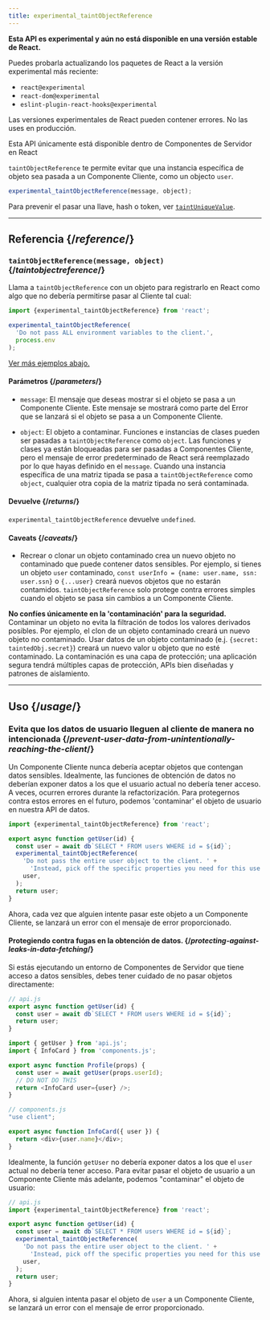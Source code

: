 ```yaml
---
title: experimental_taintObjectReference
---
```


<Wip>

**Esta API es experimental y aún no está disponible en una versión estable de React.**

Puedes probarla actualizando los paquetes de React a la versión experimental más reciente:

- `react@experimental`
- `react-dom@experimental`
- `eslint-plugin-react-hooks@experimental`

Las versiones experimentales de React pueden contener errores. No las uses en producción.

Esta API únicamente está disponible dentro de Componentes de Servidor en React

</Wip>


<Intro>

`taintObjectReference` te permite evitar que una instancia específica de objeto sea pasada a un Componente Cliente, como un objecto `user`.

```js
experimental_taintObjectReference(message, object);
```

Para prevenir el pasar una llave, hash o token, ver [`taintUniqueValue`](/reference/react/experimental_taintUniqueValue).

</Intro>

<InlineToc />

---

## Referencia {/*reference*/}

### `taintObjectReference(message, object)` {/*taintobjectreference*/}

Llama a `taintObjectReference` con un objeto para registrarlo en React como algo que no debería permitirse pasar al Cliente tal cual:

```js
import {experimental_taintObjectReference} from 'react';

experimental_taintObjectReference(
  'Do not pass ALL environment variables to the client.',
  process.env
);
```

[Ver más ejemplos abajo.](#usage)

#### Parámetros {/*parameters*/}

* `message`: El mensaje que deseas mostrar si el objeto se pasa a un Componente Cliente. Este mensaje se mostrará como parte del Error que se lanzará si el objeto se pasa a un Componente Cliente.



* `object`: El objeto a contaminar. Funciones e instancias de clases pueden ser pasadas a `taintObjectReference` como `object`. Las funciones y clases ya están bloqueadas para ser pasadas a Componentes Cliente, pero el mensaje de error predeterminado de React será reemplazado por lo que hayas definido en el `message`. Cuando una instancia específica de una matriz tipada se pasa a `taintObjectReference` como `object`, cualquier otra copia de la matriz tipada no será contaminada.

#### Devuelve {/*returns*/}

`experimental_taintObjectReference` devuelve `undefined`.

#### Caveats {/*caveats*/}

- Recrear o clonar un objeto contaminado crea un nuevo objeto no contaminado que puede contener datos sensibles. Por ejemplo, si tienes un objeto `user` contaminado, `const userInfo = {name: user.name, ssn: user.ssn}` o `{...user}` creará nuevos objetos que no estarán contamidos. `taintObjectReference` solo protege contra errores simples cuando el objeto se pasa sin cambios a un Componente Cliente.

<Pitfall>

**No confíes únicamente en la 'contaminación' para la seguridad.** Contaminar un objeto no evita la filtración de todos los valores derivados posibles. Por ejemplo, el clon de un objeto contaminado creará un nuevo objeto no contaminado. Usar datos de un objeto contaminado (e.j. `{secret: taintedObj.secret}`) creará un nuevo valor u objeto que no esté contaminado. La contaminación es una capa de protección; una aplicación segura tendrá múltiples capas de protección, APIs bien diseñadas y patrones de aislamiento.

</Pitfall>

---

## Uso {/*usage*/}

### Evita que los datos de usuario lleguen al cliente de manera no intencionada {/*prevent-user-data-from-unintentionally-reaching-the-client*/}

Un Componente Cliente nunca debería aceptar objetos que contengan datos sensibles. Idealmente, las funciones de obtención de datos no deberían exponer datos a los que el usuario actual no debería tener acceso. A veces, ocurren errores durante la refactorización. Para protegernos contra estos errores en el futuro, podemos 'contaminar' el objeto de usuario en nuestra API de datos.

```js
import {experimental_taintObjectReference} from 'react';

export async function getUser(id) {
  const user = await db`SELECT * FROM users WHERE id = ${id}`;
  experimental_taintObjectReference(
    'Do not pass the entire user object to the client. ' +
      'Instead, pick off the specific properties you need for this use case.',
    user,
  );
  return user;
}
```

Ahora, cada vez que alguien intente pasar este objeto a un Componente Cliente, se lanzará un error con el mensaje de error proporcionado.

<DeepDive>

#### Protegiendo contra fugas en la obtención de datos. {/*protecting-against-leaks-in-data-fetching*/}

Si estás ejecutando un entorno de Componentes de Servidor que tiene acceso a datos sensibles, debes tener cuidado de no pasar objetos directamente:

```js
// api.js
export async function getUser(id) {
  const user = await db`SELECT * FROM users WHERE id = ${id}`;
  return user;
}
```

```js
import { getUser } from 'api.js';
import { InfoCard } from 'components.js';

export async function Profile(props) {
  const user = await getUser(props.userId);
  // DO NOT DO THIS
  return <InfoCard user={user} />;
}
```

```js
// components.js
"use client";

export async function InfoCard({ user }) {
  return <div>{user.name}</div>;
}
```

Idealmente, la función `getUser` no debería exponer datos a los que el `user` actual no debería tener acceso. Para evitar pasar el objeto de usuario a un Componente Cliente más adelante, podemos "contaminar" el objeto de usuario:


```js
// api.js
import {experimental_taintObjectReference} from 'react';

export async function getUser(id) {
  const user = await db`SELECT * FROM users WHERE id = ${id}`;
  experimental_taintObjectReference(
    'Do not pass the entire user object to the client. ' +
      'Instead, pick off the specific properties you need for this use case.',
    user,
  );
  return user;
}
```

Ahora, si alguien intenta pasar el objeto de `user` a un Componente Cliente, se lanzará un error con el mensaje de error proporcionado.

</DeepDive>
